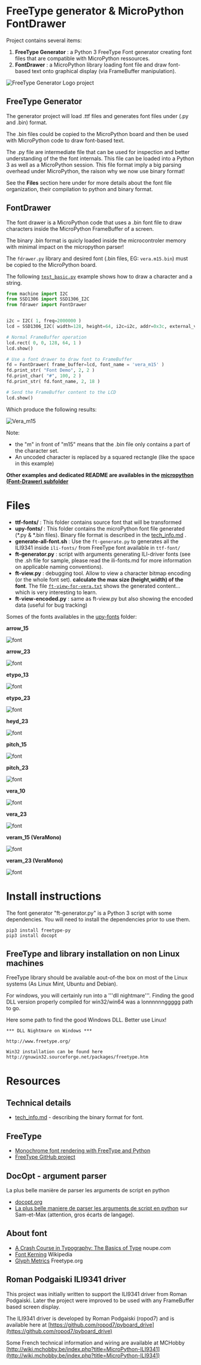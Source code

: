 # FreeType generator & MicroPython FontDrawer

Project contains several items:
1. __FreeType Generator__ : a Python 3 FreeType Font generator creating font files that are compatible with MicroPython ressources.
2. __FontDrawer__ : a MicroPython library loading font file and draw font-based text onto graphical display (via FrameBuffer manipulation).

![FreeType Generator Logo project](docs/_static/freetype-generator-logo.jpg)

## FreeType Generator
The generator project will load .ttf files and generates font files under (.py and .bin) format.

The .bin files could be copied to the MicroPython board and then be used with MicroPython code to draw font-based text.

The .py file are intermediate file that can be used for inspection and better understanding of the the font internals. This file can be loaded into a Python 3 as well as a MicroPython session. This file format imply a big parsing overhead under MicroPython, the raison why we now use binary format!

See the __Files__ section here under for more details about the font file organization, their compilation to python and binary format.

## FontDrawer

The font drawer is a MicroPython code that uses a .bin font file to draw characters inside the MicroPython FrameBuffer of a screen.

The binary .bin format is quicly loaded inside the microcontroler memory with minimal impact on the micropython parser!

The `fdrawer.py` library and desired font (.bin files, EG: `vera.m15.bin`) must be copied to the MicroPython board.

The following [`test_basic.py`](micropython/examples/test_basic) example shows how to draw a character and a string.

``` python
from machine import I2C
from SSD1306 import SSD1306_I2C
from fdrawer import FontDrawer


i2c = I2C( 1, freq=2000000 )
lcd = SSD1306_I2C( width=128, height=64, i2c=i2c, addr=0x3c, external_vcc=True )

# Normal FrameBuffer operation
lcd.rect( 0, 0, 128, 64, 1 )
lcd.show()

# Use a font drawer to draw font to FrameBuffer
fd = FontDrawer( frame_buffer=lcd, font_name = 'vera_m15' )
fd.print_str( "Font Demo", 2, 2 )
fd.print_char( "#", 100, 2 )
fd.print_str( fd.font_name, 2, 18 )

# Send the FrameBuffer content to the LCD
lcd.show()
```
Which produce the following results:

![Vera_m15](micropython/docs/_static/vera_m15.jpg)

Note:
* the "m" in front of "m15" means that the .bin file only contains a part of the character set.
* An uncoded character is replaced by a squared rectangle (like the space in this example)

__Other examples and dedicated README are availables in the [micropython (Font-Drawer) subfolder](micropython)__

# Files

* __ttf-fonts/__ : This folder contains source font that will be transformed
* __upy-fonts/__ : This folder contains the microPython font file generated (*.py & *.bin files). Binary file format is described in the [tech_info.md](tech_info.md) .
* __generate-all-font.sh__ : Use the ```ft-generate.py``` to generates all the ILI9341 inside ```ili-fonts/``` from FreeType font available in ```ttf-font/```
* __ft-generator.py__ : script with arguments generating ILI-driver fonts (see the .sh file for sample, please read the ili-fonts.md for more information on applicable naming conventions).
* __ft-view.py__ : debugging tool. Allow to view a character bitmap encoding (or the whole font set). __calculate the max size (height,width) of the font__. The file [`ft-view-for-vera.txt`](ft-view-for-vera.txt) shows the generated content... which is very interesting to learn.
* __ft-view-encoded.py__ : same as ft-view.py but also showing the encoded data (useful for bug tracking)

Somes of the fonts availables in the [upy-fonts](upy-fonts) folder:

__arrow_15__

![font](micropython/docs/_static/arrow_15.jpg)

__arrow_23__

![font](micropython/docs/_static/arrow_23.jpg)

__etypo_13__

![font](micropython/docs/_static/etypo_13.jpg)

__etypo_23__

![font](micropython/docs/_static/etypo_23.jpg)

__heyd_23__

![font](micropython/docs/_static/heyd_23.jpg)

__pitch_15__

![font](micropython/docs/_static/pitch_15.jpg)

__pitch_23__

![font](micropython/docs/_static/pitch_23.jpg)

__vera_10__

![font](micropython/docs/_static/vera_10.jpg)

__vera_23__

![font](micropython/docs/_static/vera_23.jpg)

__veram_15 (VeraMono)__

![font](micropython/docs/_static/veram_15.jpg)

__veram_23 (VeraMono)__

![font](micropython/docs/_static/veram_23.jpg)

# Install instructions

The font generator "ft-generator.py" is a Python 3 script with some dependencies.
You will need to install the dependencies prior to use them.

```
pip3 install freetype-py
pip3 install docopt
```

## FreeType and library installation on non Linux machines
FreeType library should be available aout-of-the box on most of the Linux systems (As Linux Mint, Ubuntu and Debian).

For windows, you will certainly run into a '''dll nightmare'''. Finding the good DLL version properly compiled for win32/win64 was a lonnnnnnggggg path to go.

Here some path to find the good Windows DLL. Better use Linux!

```
*** DLL Nightmare on Windows ***

http://www.freetype.org/

Win32 installation can be found here
http://gnuwin32.sourceforge.net/packages/freetype.htm
```

# Resources

## Technical details

* [tech_info.md](tech_info.md) - describing the binary format for font.

## FreeType

* [Monochrome font rendering with FreeType and Python](https://dbader.org/blog/monochrome-font-rendering-with-freetype-and-python)
* [FreeType GitHub project](https://github.com/rougier/freetype-py)

## DocOpt - argument parser

La plus belle manière de parser les arguments de script en python

* [docopt.org](http://docopt.org)
* [La plus belle maniere de parser les arguments de script en python](http://sametmax.com/la-plus-belle-maniere-de-parser-les-arguments-de-script-en-python/) sur Sam-et-Max (attention, gros écarts de langage).

## About font
* [A Crash Course in Typography: The Basics of Type](http://www.noupe.com/essentials/icons-fonts/a-crash-course-in-typography-the-basics-of-type.html) noupe.com
* [Font Kerning](https://en.wikipedia.org/wiki/Kerning) Wikipedia
* [Glyph Metrics](http://www.freetype.org/freetype2/docs/tutorial/step2.html) Freetype.org

## Roman Podgaiski ILI9341 driver
This project was initially written to support the ILI9341 driver from  Roman Podgaiski.
Later the project were improved to be used with any FrameBuffer based screen display.

The ILI9341 driver is developed by Roman Podgaiski (ropod7) and is available here at [https://github.com/ropod7/pyboard_drive](https://github.com/ropod7/pyboard_drive)

Some French technical information and wiring are available at MCHobby [http://wiki.mchobby.be/index.php?title=MicroPython-ILI9341](http://wiki.mchobby.be/index.php?title=MicroPython-ILI9341)
